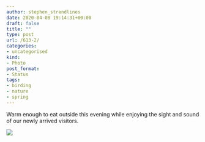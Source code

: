 ```yaml
---
author: stephen_strandlines
date: 2020-04-08 19:14:31+00:00
draft: false
title: ""
type: post
url: /613-2/
categories:
- uncategorised
kind:
- Photo
post_format:
- Status
tags:
- birding
- nature
- spring
---
```


Warm enough to eat outside this evening while enjoying the sight and sound of our newly arrived visitors.

![](https://strandlines.blog/wp-content/uploads/2020/04/58BB681F-328E-4889-ADC1-1B04B966D25A-300x300.jpeg)

